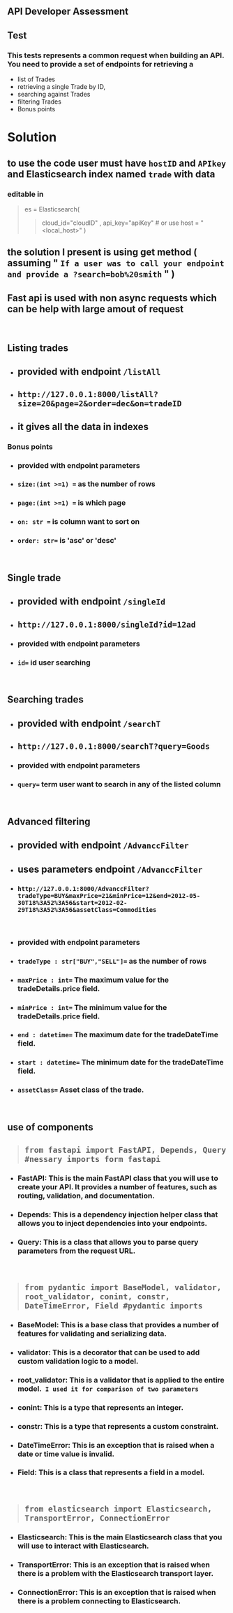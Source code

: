 ## API Developer Assessment

## Test
### This tests represents a common request when building an API. You need to provide a set of endpoints for retrieving a 
- list of Trades
- retrieving a single Trade by ID, 
- searching against Trades
- filtering Trades
- Bonus points
# Solution 

## to use the code user must have `hostID` and `APIkey` and Elasticsearch index named `trade` with data
### editable in 
>es = Elasticsearch(
>>    cloud_id="cloudID"  ,
>>    api_key="apiKey" 
>>                    # or use host = "<local_host>"
>)

## the solution I present is using get method ( assuming " `If a user was to call your endpoint and provide a ?search=bob%20smith` " )

## Fast api is used with non async requests which can be help with large amout of request
<br>

## Listing trades

- ## provided with endpoint `/listAll`
- ## `http://127.0.0.1:8000/listAll?size=20&page=2&order=dec&on=tradeID`
- ## it gives all the data in indexes
### Bonus points

- ### provided with endpoint parameters
- ### `size:(int >=1) =` as the number of rows  
- ### `page:(int >=1) =` is which page
- ### `on: str =` is column want to sort on
- ### `order: str=` is 'asc' or 'desc'

<br>

## Single trade

- ## provided with endpoint `/singleId`
- ## `http://127.0.0.1:8000/singleId?id=12ad`
- ### provided with endpoint parameters
- ### `id=` id user searching

<br>

## Searching trades

- ## provided with endpoint `/searchT`
- ## `http://127.0.0.1:8000/searchT?query=Goods`
- ### provided with endpoint parameters
- ### `query=` term user want to search in any of the listed column

<br>

## Advanced filtering

- ## provided with endpoint `/AdvanccFilter`
- ## uses parameters endpoint `/AdvanccFilter`
- ### `http://127.0.0.1:8000/AdvanccFilter?tradeType=BUY&maxPrice=21&minPrice=12&end=2012-05-30T18%3A52%3A56&start=2012-02-29T18%3A52%3A56&assetClass=Commodities`

<br>

- ### provided with endpoint parameters
- ### `tradeType : str["BUY","SELL"]=` as the number of rows  
- ### `maxPrice : int=` The maximum value for the tradeDetails.price field.
- ### `minPrice : int=` The minimum value for the tradeDetails.price field.
- ### `end : datetime=` The maximum date for the tradeDateTime field.
- ### `start : datetime=` The minimum date for the tradeDateTime field.
- ### `assetClass=` Asset class of the trade.

<br>

## use of components
>## `from fastapi import FastAPI, Depends, Query #nessary imports form fastapi`
- ### FastAPI: This is the main FastAPI class that you will use to create your API. It provides a number of features, such as routing, validation, and documentation.
- ### Depends: This is a dependency injection helper class that allows you to inject dependencies into your endpoints.
- ### Query: This is a class that allows you to parse query parameters from the request URL.

<br>

>## `from pydantic import BaseModel, validator, root_validator, conint, constr, DateTimeError, Field #pydantic imports`

- ### BaseModel: This is a base class that provides a number of features for validating and serializing data.
- ### validator: This is a decorator that can be used to add custom validation logic to a model.
- ### root_validator: This is a validator that is applied to the entire model.` I used it for comparison of two parameters`
- ### conint: This is a type that represents an integer.
- ### constr: This is a type that represents a custom constraint.
- ### DateTimeError: This is an exception that is raised when a date or time value is invalid.
- ### Field: This is a class that represents a field in a model.

<br>

>## `from elasticsearch import Elasticsearch, TransportError, ConnectionError`
- ### Elasticsearch: This is the main Elasticsearch class that you will use to interact with Elasticsearch.
- ### TransportError: This is an exception that is raised when there is a problem with the Elasticsearch transport layer.
- ### ConnectionError: This is an exception that is raised when there is a problem connecting to Elasticsearch.